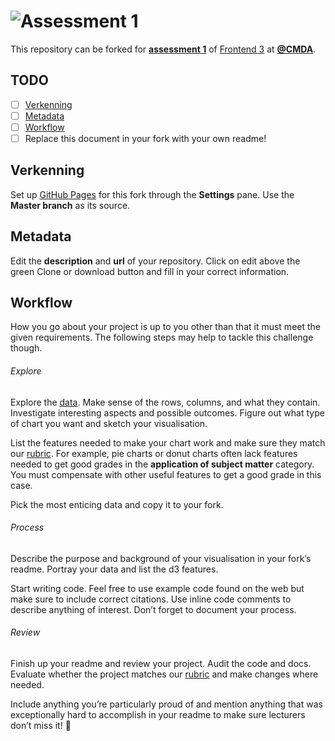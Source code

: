 # ![Assessment 1][banner]

This repository can be forked for [**assessment 1**][a1] of [Frontend 3][fe3]
at [**@CMDA**][cmda].

## TODO

*   [ ] [Verkenning](#verkenning)
*   [ ] [Metadata](#metadata)
*   [ ] [Workflow](#workflow)
*   [ ] Replace this document in your fork with your own readme!

## Verkenning

Set up [GitHub Pages][pages] for this fork through the **Settings** pane.  Use
the **Master branch** as its source.

## Metadata

Edit the **description** and **url** of your repository.  Click on edit above
the green Clone or download button and fill in your correct information.

## Workflow

How you go about your project is up to you other than that it must meet the
given requirements.  The following steps may help to tackle this challenge
though.

###### Explore

Explore the [data][].  Make sense of the rows, columns, and what they contain.
Investigate interesting aspects and possible outcomes.  Figure out what type of
chart you want and sketch your visualisation.

List the features needed to make your chart work and make sure they match our
[rubric][].  For example, pie charts or donut charts often lack features needed
to get good grades in the **application of subject matter** category.  You must
compensate with other useful features to get a good grade in this case.

Pick the most enticing data and copy it to your fork.

###### Process

Describe the purpose and background of your visualisation in your fork’s readme.
Portray your data and list the d3 features.

Start writing code.  Feel free to use example code found on the web but make
sure to include correct citations.  Use inline code comments to describe
anything of interest.  Don’t forget to document your process.

###### Review

Finish up your readme and review your project.  Audit the code and docs.
Evaluate whether the project matches our [rubric][] and make changes where
needed.

Include anything you’re particularly proud of and mention anything that was
exceptionally hard to accomplish in your readme to make sure lecturers don’t
miss it!  🌟

[banner]: https://cdn.rawgit.com/cmda-fe3/logo/3b150735/banner-assessment-1.svg

[a1]: https://github.com/cmda-fe3/course-17-18/tree/master/assessment-1#description

[data]: https://github.com/cmda-fe3/course-17-18/tree/master/assessment-1#data

[rubric]: https://github.com/cmda-fe3/course-17-18/tree/master/assessment-1#rubric

[fe3]: https://github.com/cmda-fe3

[cmda]: https://github.com/cmda

[pages]: https://pages.github.com
